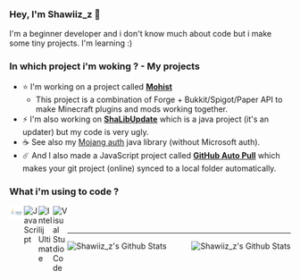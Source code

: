 ### Hey, I'm Shawiiz_z 👋

I'm a beginner developer and i don't know much about code but i make some tiny projects. I'm learning :)

### In which project i'm woking ? - My projects

- :star: I'm working on a project called [**Mohist**](https://github.com/MohistMC/Mohist) 
  - This project is a combination of Forge + Bukkit/Spigot/Paper API to make Minecraft plugins and mods working together.
- :zap: I'm also working on [**ShaLibUpdate**](https://github.com/Shawiizz/ShaLibUpdate) which is a java project (it's an updater) but my code is very ugly. 
- :coffee: See also my [Mojang auth](https://github.com/Shawiizz/ShaLibAuth) java library (without Microsoft auth).
- :comet: And I also made a JavaScript project called **[GitHub Auto Pull](https://github.com/Shawiizz/github-auto-pull)** which makes your git project (online) synced to a local folder automatically.

### What i'm using to code ?

<img align="left" alt="Java" width="26px" src="https://raw.githubusercontent.com/github/explore/80688e429a7d4ef2fca1e82350fe8e3517d3494d/topics/java/java.png" />
<img align="left" alt="JavaScript" width="26px" src="https://upload.wikimedia.org/wikipedia/commons/thumb/9/99/Unofficial_JavaScript_logo_2.svg/1200px-Unofficial_JavaScript_logo_2.svg.png" />
<img align="left" alt="Intellij Ultimate " width="26px" src="https://resources.jetbrains.com/storage/products/intellij-idea/img/meta/intellij-idea_logo_300x300.png" />
<img align="left" alt="Visual Studio Code" width="26px" src="https://upload.wikimedia.org/wikipedia/commons/thumb/9/9a/Visual_Studio_Code_1.35_icon.svg/1024px-Visual_Studio_Code_1.35_icon.svg.png" />
<br />
<br />

---

<img align="left" alt="Shawiiz_z's Github Stats" src="https://github-readme-stats.vercel.app/api/top-langs/?username=shawiizz&show_icons=true&hide_border=true&theme=radical" />
<img align="right" alt="Shawiiz_z's Github Stats" src="https://github-readme-stats.vercel.app/api?username=shawiizz&show_icons=true&hide_border=true&theme=radical" />
